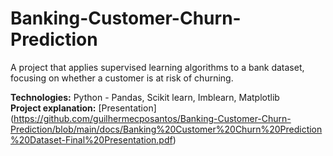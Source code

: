 # Banking-Customer-Churn-Prediction
A project that applies supervised learning algorithms to a bank dataset, focusing on whether a customer is at risk of churning.

**Technologies:** Python - Pandas, Scikit learn, Imblearn, Matplotlib <br>
**Project explanation:** [Presentation] (https://github.com/guilhermecposantos/Banking-Customer-Churn-Prediction/blob/main/docs/Banking%20Customer%20Churn%20Prediction%20Dataset-Final%20Presentation.pdf)
